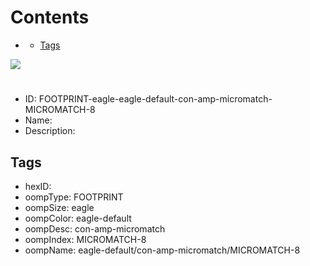 



Contents
========

* [](#)
	* [Tags](#tags)
  
![][im]
# 

- ID: FOOTPRINT-eagle-eagle-default-con-amp-micromatch-MICROMATCH-8
- Name: 
- Description: 

## Tags

- hexID: 
- oompType: FOOTPRINT
- oompSize: eagle
- oompColor: eagle-default
- oompDesc: con-amp-micromatch
- oompIndex: MICROMATCH-8
- oompName: eagle-default/con-amp-micromatch/MICROMATCH-8



[im]: image.png
